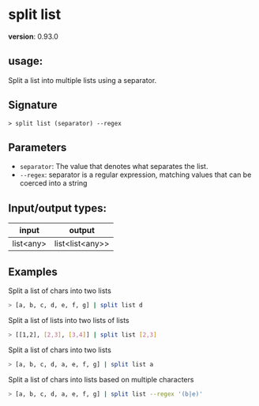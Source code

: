 # split list

**version**: 0.93.0

## **usage**:

Split a list into multiple lists using a separator.

## Signature

`> split list (separator) --regex`

## Parameters

- `separator`: The value that denotes what separates the list.
- `--regex`: separator is a regular expression, matching values that can be coerced into a string

## Input/output types:

| input       | output              |
| ----------- | ------------------- |
| list\<any\> | list\<list\<any\>\> |

## Examples

Split a list of chars into two lists

```bash
> [a, b, c, d, e, f, g] | split list d
```

Split a list of lists into two lists of lists

```bash
> [[1,2], [2,3], [3,4]] | split list [2,3]
```

Split a list of chars into two lists

```bash
> [a, b, c, d, a, e, f, g] | split list a
```

Split a list of chars into lists based on multiple characters

```bash
> [a, b, c, d, a, e, f, g] | split list --regex '(b|e)'
```

